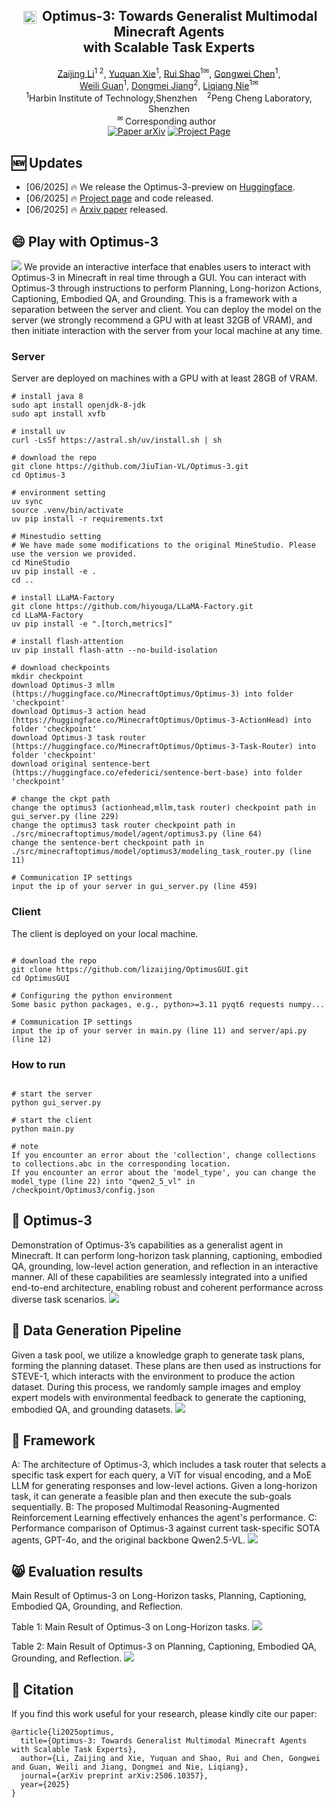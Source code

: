 <div align="center">
<h2 align="center">
   <img src="./assets/optimus3.png" style="vertical-align: middle; height: 1em; padding: 0 0.2em;"> <b>Optimus-3: Towards Generalist Multimodal Minecraft Agents
     <br />  with Scalable Task Experts </b>
</h2>
<div>
<a target="_blank" href="https://scholar.google.com/citations?user=TDBF2UoAAAAJ&hl=en&oi=ao">Zaijing&#160;Li</a><sup>1 2</sup>,
<a target="_blank" href="https://scholar.google.com/citations?user=KO77A2oAAAAJ&hl=en">Yuquan&#160;Xie</a><sup>1</sup>,
<a target="_blank" href="https://scholar.google.com/citations?user=9Vc--XsAAAAJ&hl=en&oi=ao">Rui&#160;Shao</a><sup>1&#9993</sup>,
<a target="_blank" href="https://scholar.google.com/citations?user=Mpg0w3cAAAAJ&hl=en&oi=ao">Gongwei&#160;Chen</a><sup>1</sup>,
<br>
<a target="_blank" href="https://ieeexplore.ieee.org/author/37087008154">Weili&#160;Guan</a><sup>1</sup>,
<a target="_blank" href="https://scholar.google.com/citations?hl=en&user=Awsue7sAAAAJ">Dongmei&#160;Jiang</a><sup>2</sup>,
 <a target="_blank" href="https://scholar.google.com/citations?hl=en&user=yywVMhUAAAAJ">Liqiang&#160;Nie</a><sup>1&#9993</sup>
</div>
<sup>1</sup>Harbin Institute of Technology,Shenzhen&#160&#160&#160</span>
<sup>2</sup>Peng Cheng Laboratory, Shenzhen</span>
<br />
<sup>&#9993&#160;</sup>Corresponding author&#160;&#160;</span>
<br/>
<div align="center">
    <a href="https://arxiv.org/abs/2506.10357" target="_blank">
    <img src="https://img.shields.io/badge/Paper-arXiv-deepgreen" alt="Paper arXiv"></a>
    <a href="https://cybertronagent.github.io/Optimus-3.github.io/" target="_blank">
    <img src="https://img.shields.io/badge/Project-Optimus--3-9cf" alt="Project Page"></a>
</div>
</div>

## :new: Updates
- [06/2025] :fire: We release the Optimus-3-preview on [Huggingface](https://huggingface.co/MinecraftOptimus/Optimus-3).
- [06/2025] :fire: [Project page](https://cybertronagent.github.io/Optimus-3.github.io/) and code released.
- [06/2025] :fire: [Arxiv paper](https://arxiv.org/abs/2506.10357) released.


## :smile: Play with Optimus-3
<img src="./assets/demo.png" >
We provide an interactive interface that enables users to interact with Optimus-3 in Minecraft in real time through a GUI. You can interact with Optimus-3 through instructions to perform Planning, Long-horizon Actions, Captioning, Embodied QA, and Grounding. This is a framework with a separation between the server and client. You can deploy the model on the server (we strongly recommend a GPU with at least 32GB of VRAM), and then initiate interaction with the server from your local machine at any time.

### Server
Server are deployed on machines with a GPU with at least 28GB of VRAM.
```shell
# install java 8
sudo apt install openjdk-8-jdk
sudo apt install xvfb

# install uv
curl -LsSf https://astral.sh/uv/install.sh | sh

# download the repo
git clone https://github.com/JiuTian-VL/Optimus-3.git
cd Optimus-3

# environment setting
uv sync
source .venv/bin/activate
uv pip install -r requirements.txt

# Minestudio setting
# We have made some modifications to the original MineStudio. Please use the version we provided.
cd MineStudio
uv pip install -e .
cd ..

# install LLaMA-Factory
git clone https://github.com/hiyouga/LLaMA-Factory.git
cd LLaMA-Factory
uv pip install -e ".[torch,metrics]"

# install flash-attention
uv pip install flash-attn --no-build-isolation

# download checkpoints
mkdir checkpoint
download Optimus-3 mllm (https://huggingface.co/MinecraftOptimus/Optimus-3) into folder 'checkpoint'
download Optimus-3 action head (https://huggingface.co/MinecraftOptimus/Optimus-3-ActionHead) into folder 'checkpoint'
download Optimus-3 task router (https://huggingface.co/MinecraftOptimus/Optimus-3-Task-Router) into folder 'checkpoint'
download original sentence-bert (https://huggingface.co/efederici/sentence-bert-base) into folder 'checkpoint'

# change the ckpt path
change the optimus3 (actionhead,mllm,task router) checkpoint path in gui_server.py (line 229)
change the optimus3 task router checkpoint path in ./src/minecraftoptimus/model/agent/optimus3.py (line 64)
change the sentence-bert checkpoint path in ./src/minecraftoptimus/model/optimus3/modeling_task_router.py (line 11)

# Communication IP settings
input the ip of your server in gui_server.py (line 459)
```

### Client
The client is deployed on your local machine.
```shell

# download the repo
git clone https://github.com/lizaijing/OptimusGUI.git
cd OptimusGUI

# Configuring the python environment
Some basic python packages, e.g., python>=3.11 pyqt6 requests numpy...

# Communication IP settings
input the ip of your server in main.py (line 11) and server/api.py (line 12)
```

### How to run
```shell

# start the server
python gui_server.py

# start the client
python main.py

# note 
If you encounter an error about the 'collection', change collections to collections.abc in the corresponding location.
If you encounter an error about the 'model_type', you can change the model_type (line 22) into "qwen2_5_vl" in /checkpoint/Optimus3/config.json
```


## :rocket: Optimus-3 

Demonstration of Optimus-3’s capabilities as a generalist agent in Minecraft. It can perform long-horizon task planning, captioning, embodied QA, grounding, low-level action generation, and reflection in an interactive manner. All of these capabilities are seamlessly integrated into a unified end-to-end architecture, enabling robust and coherent performance across diverse task scenarios. 
<img src="./assets/fig1.png" >

## :wrench: Data Generation Pipeline

Given a task pool, we utilize a knowledge graph to generate task plans, forming the planning dataset. These plans are then used as instructions for STEVE-1, which interacts with the environment to produce the action dataset. During this process, we randomly sample images and employ expert models with environmental feedback to generate the captioning, embodied QA, and grounding datasets.
<img src="./assets/fig3.png" >

## :balloon: Framework

A: The architecture of Optimus-3, which includes a task router that selects a specific task expert for each query, a ViT for visual encoding, and a MoE LLM for generating responses and low-level actions. Given a long-horizon task, it can generate a feasible plan and then execute the sub-goals sequentially. B: The proposed Multimodal Reasoning-Augmented Reinforcement Learning effectively enhances the agent's performance. C: Performance comparison of Optimus-3 against current task-specific SOTA agents, GPT-4o, and the original backbone Qwen2.5-VL. 
<img src="./assets/fig2.png" >

## :smile_cat: Evaluation results
Main Result of Optimus-3 on Long-Horizon tasks, Planning, Captioning, Embodied QA, Grounding, and Reflection.

Table 1: Main Result of Optimus-3 on Long-Horizon tasks.
<img src="./assets/table1.png" >

Table 2: Main Result of Optimus-3 on Planning, Captioning, Embodied QA, Grounding, and Reflection.
<img src="./assets/table2.png" >

## :hugs: Citation

If you find this work useful for your research, please kindly cite our paper:

```
@article{li2025optimus,
  title={Optimus-3: Towards Generalist Multimodal Minecraft Agents with Scalable Task Experts},
  author={Li, Zaijing and Xie, Yuquan and Shao, Rui and Chen, Gongwei and Guan, Weili and Jiang, Dongmei and Nie, Liqiang},
  journal={arXiv preprint arXiv:2506.10357},
  year={2025}
}
```








